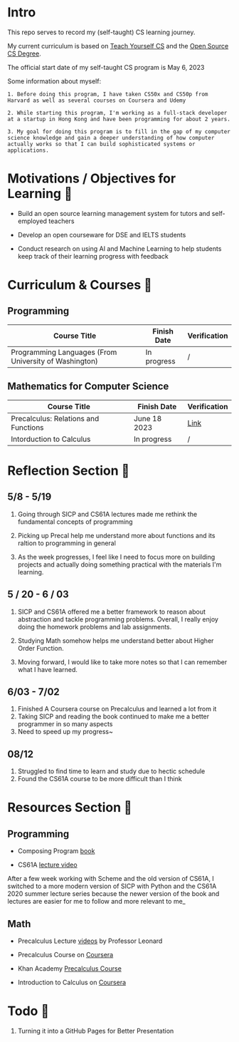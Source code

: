 # Intro

This repo serves to record my (self-taught) CS learning journey.

My current curriculum is based on [Teach Yourself CS]('https://teachyourselfcs.com/') and the [Open Source CS Degree]('https://github.com/ossu/computer-science').

The official start date of my self-taught CS program is May 6, 2023

Some information about myself:

    1. Before doing this program, I have taken CS50x and CS50p from Harvard as well as several courses on Coursera and Udemy

    2. While starting this program, I'm working as a full-stack developer at a startup in Hong Kong and have been programming for about 2 years.

    3. My goal for doing this program is to fill in the gap of my computer science knowledge and gain a deeper understanding of how computer actually works so that I can build sophisticated systems or applications.

# Motivations / Objectives for Learning 🎯

- Build an open source learning management system for tutors and self-employed teachers

- Develop an open courseware for DSE and IELTS students

- Conduct research on using AI and Machine Learning to help students keep track of their learning progress with feedback

# Curriculum & Courses 📖

## Programming

| Course Title                                          | Finish Date | Verification |
| ----------------------------------------------------- | ----------- | ------------ |
| Programming Languages (From University of Washington) | In progress | /            |

## Mathematics for Computer Science

| Course Title                         | Finish Date  | Verification                                                          |
| ------------------------------------ | ------------ | --------------------------------------------------------------------- |
| Precalculus: Relations and Functions | June 18 2023 | [Link]('https://coursera.org/share/c8174ec1d19e76ee33b89c451dacd3e7') |
| Intorduction to Calculus             | In progress  | /                                                                     |

# Reflection Section 💭

## 5/8 - 5/19

1. Going through SICP and CS61A lectures made me rethink the fundamental concepts of programming

2. Picking up Precal help me understand more about functions and its raltion to programming in general

3. As the week progresses, I feel like I need to focus more on building projects and actually doing something practical with the materials I'm learning.

## 5 / 20 - 6 / 03

1. SICP and CS61A offered me a better framework to reason about abstraction and tackle programming problems. Overall, I really enjoy doing the homework problems and lab assignments.

2. Studying Math somehow helps me understand better about Higher Order Function.

3. Moving forward, I would like to take more notes so that I can remember what I have learned.

## 6/03 - 7/02

1. Finished A Coursera course on Precalculus and learned a lot from it
2. Taking SICP and reading the book continued to make me a better programmer in so many aspects
3. Need to speed up my progress~

## 08/12

1. Struggled to find time to learn and study due to hectic schedule
2. Found the CS61A course to be more difficult than I think

# Resources Section 🔗

## Programming

- Composing Program [book]('http://composingprograms.com/')

- CS61A [lecture video]('https://cs61a.org/')

After a few week working with Scheme and the old version of CS61A, I switched to a more modern version of SICP with Python and the CS61A 2020 summer lecture series because the newer version of the book and lectures are easier for me to follow and more relevant to me_

## Math

- Precalculus Lecture [videos]('https://www.youtube.com/watch?v=9OOrhA2iKak&list=PLDesaqWTN6ESsmwELdrzhcGiRhk5DjwLP') by Professor Leonard

- Precalculus Course on [Coursera]('https://www.coursera.org/learn/precalculus-relations-functions/home/week/1')

- Khan Academy [Precalculus Course]('https://www.khanacademy.org/math/precalculus')

- Introduction to Calculus on [Coursera]('https://www.coursera.org/learn/introduction-to-calculus')

# Todo 📝

1. Turning it into a GitHub Pages for Better Presentation
